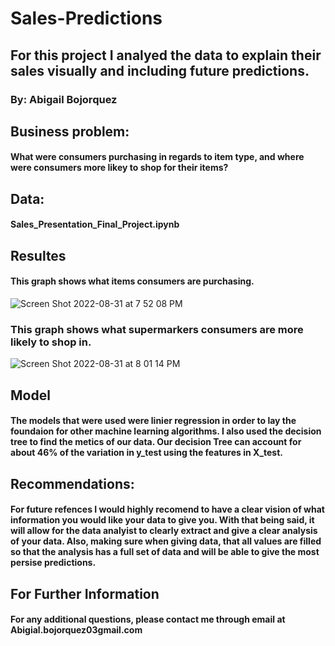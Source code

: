 # Sales-Predictions
## For this project I analyed the data to explain their sales visually and including future predictions.
### By: Abigail Bojorquez
## Business problem:
#### What were consumers purchasing in regards to item type, and where were consumers more likey to shop for their items?
## Data:
#### Sales_Presentation_Final_Project.ipynb
## Resultes 
#### This graph shows what items consumers are purchasing. 
![Screen Shot 2022-08-31 at 7 52 08 PM](https://user-images.githubusercontent.com/109447096/187821900-5c4c1f3f-519c-4e6f-af36-31fe4aec5312.png)
### This graph shows what supermarkers consumers are more likely to shop in.
![Screen Shot 2022-08-31 at 8 01 14 PM](https://user-images.githubusercontent.com/109447096/187822933-0f984c0c-763a-4152-bde5-b8b38df21389.png)
## Model 
#### The models that were used were linier regression in order to lay  the foundaion for other machine learning algorithms. I also used the decision tree to find the metics of our data. Our decision Tree can account for about 46% of the variation in y_test using the features in X_test.
## Recommendations:
#### For future refences I would highly recomend to have a clear vision of what information you would like your data to give you. With that being said, it will allow for the data analyist to clearly extract and give a clear analysis of your data. Also, making sure when giving data, that all values are filled so that the analysis has a full set of data and will be able to give the most persise predictions. 
## For Further Information
#### For any additional questions, please contact me through email at Abigial.bojorquez03gmail.com
